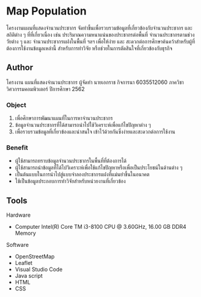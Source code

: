 # Map Population

โครงงานแผนที่แสดงจำนวนประชากร จัดทำขึ้นเพื่อรวบรวมข้อมูลที่เกี่ยวข้องกับจำนวนประชากร และ สถิติต่าง ๆ ที่ที่เกี่ยวเนื่อง เช่น ประริมาณความหนาแน่นของประชากรต่อพื้นที่ จำนวนประชากรตามช่วงวัยต่าง ๆ และ จำนวนประชากรแฝงในพื้นที่ ฯลฯ เพื่อให้ง่าย และ สะดวกต่อการศึกษาค้นคว้าสำหรับผู้ที่ต้องการใช้งานข้อมูลเหล่านี้ สำหรับการทำวิจัย หรือช่วยในการตัดสินใจที่เกี่ยวข้องกับธุรกิจ

## Author
โครงงาน         แผนที่แสดงจำนวนประชากร
ผู้จัดทำ	      นายเอกราช  กิจการนา	6035512060
ภาควิชา         วิศวกรรมคอมพิวเตอร์
ปีการศึกษา		 2562


### Object

1)	เพื่อศึกษาการพัฒนาแผนที่ในการหาจำนวนประชากร
2)	ข้อมูลจำนวนประชากรที่ได้สามารถนำไปใช้วิเคราะห์เพื่อแก้ไขปัญหาต่าง ๆ 
3)	เพื่อรวบรวมข้อมูลที่เกี่ยวข้องและน่าสนใจ เข้าไว้ด้วยกันซึ่งง่ายและสะดวกต่อการใช้งาน

### Benefit

-	ผู้ใช้สามารถทราบข้อมูลจำนวนประชากรในพื้นที่ที่ต้องการได้
-	ผู้ใช้สามารถนำข้อมูลที่ได้ไปวิเคราะห์เพื่อใช้แก้ไขปัญหาหรือเพื่อเป็นประโยชน์ในด้านต่าง ๆ 
-	เป็นต้นแบบในการนำไปสู่แบบจำลองประชากรแฝงที่แม่นยำขึ้นในอนาคต
-	ใช้เป็นข้อมูลประกอบการทำวิจัยสำหรับหน่วยงานที่เกี่ยวข้อง


## Tools

Hardware
-	Computer Intel(R) Core TM i3-8100 CPU @ 3.60GHz, 16.00 GB DDR4 Memory

Software
-	OpenStreetMap
-	Leaflet
-	Visual Studio Code
-	Java script
-	HTML
-	CSS
